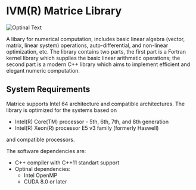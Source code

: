 # IVM(R) Matrice Library
![Optinal Text](../master/LOGO_H.png)

A libary for numerical computation, includes basic linear algebra (vector, matrix, linear system) operations, auto-differential, and non-linear optimization, etc. The library contains two parts, the first part is a Fortran kernel library which supplies the basic linear arithmatic operations; the second part is a modern C++ library which aims to implement efficient and elegant numeric computation.

## System Requirements
Matrice supports Intel 64 architecture and compatible architectures.
The library is optimized for the systems based on
* Intel(R) Core(TM) processor - 5th, 6th, 7th, and 8th generation
* Intel(R) Xeon(R) processor E5 v3 family (formerly Haswell)

and compatible processors.

The software dependencies are:
* C++ compiler with C++11 standart support
* Optinal dependencies:
  * Intel OpenMP
  * CUDA 8.0 or later
